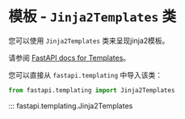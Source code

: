 # 模板 - `Jinja2Templates` 类

您可以使用 `Jinja2Templates` 类来呈现jinja2模板。

请参阅 [FastAPI docs for Templates](https://fastapi.tiangolo.com/zh/advanced/templates/)。

您可以直接从 `fastapi.templating` 中导入该类：

```python
from fastapi.templating import Jinja2Templates
```

::: fastapi.templating.Jinja2Templates
